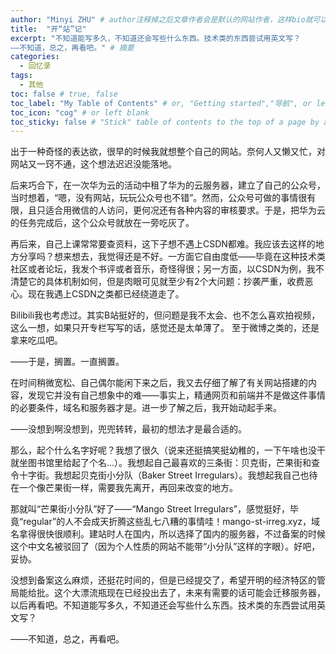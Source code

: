 ```yaml
---
author: "Minyi ZHU" # author注释掉之后文章作者会是默认的网站作者，这样bio就可以沿用config中的，而不会被空白覆盖掉了
title:  "开“站”记"
excerpt: "不知道能写多久，不知道还会写些什么东西。技术类的东西尝试用英文写？
——不知道，总之，再看吧。" # 摘要
categories: 
  - 回忆录
tags:
  - 其他
toc: false # true, false
toc_label: "My Table of Contents" # or, "Getting started","导航", or left blank
toc_icon: "cog" # or left blank
toc_sticky: false # "Stick" table of contents to the top of a page by adding `toc_sticky: true` to its YAML Front Matter.
---
```



出于一种奇怪的表达欲，很早的时候我就想整个自己的网站。奈何人又懒又忙，对网站又一窍不通，这个想法迟迟没能落地。

后来巧合下，在一次华为云的活动中租了华为的云服务器，建立了自己的公众号，当时想着，“嗯，没有网站，玩玩公众号也不错”。然而，公众号可做的事情很有限，且只适合用微信的人访问，更何况还有各种内容的审核要求。于是，把华为云的任务完成后，这个公众号就放在一旁吃灰了。

再后来，自己上课常常要查资料，这下子想不遇上CSDN都难。我应该去这样的地方分享吗？想来想去，我觉得还是不好。一方面它自由度低——毕竟在这种技术类社区或者论坛，我发个书评或者音乐，奇怪得很；另一方面，以CSDN为例，我不清楚它的具体机制如何，但是肉眼可见就至少有2个大问题：抄袭严重，收费恶心。现在我遇上CSDN之类都已经绕道走了。

Bilibili我也考虑过。其实B站挺好的，但问题是我不太会、也不怎么喜欢拍视频，这么一想，如果只开专栏写写的话，感觉还是太单薄了。
至于微博之类的，还是拿来吃瓜吧。

——于是，搁置。一直搁置。

在时间稍微宽松、自己偶尔能闲下来之后，我又去仔细了解了有关网站搭建的内容，发现它并没有自己想象中的难——事实上，精通网页和前端并不是做这件事情的必要条件，域名和服务器才是。进一步了解之后，我开始动起手来。

——没想到啊没想到，兜兜转转，最初的想法才是最合适的。

那么，起个什么名字好呢？我想了很久（说来还挺搞笑挺幼稚的，一下午啥也没干就坐图书馆里给起了个名…）。我想起自己最喜欢的三条街：贝克街，芒果街和查令十字街。我想起贝克街小分队（Baker Street Irregulars）。我想起我自己也待在一个像芒果街一样，需要我先离开，再回来改变的地方。

那就叫“芒果街小分队”好了——“Mango Street Irregulars”，感觉挺好，毕竟“regular”的人不会成天折腾这些乱七八糟的事情哇！mango-st-irreg.xyz，域名拿得很快很顺利。建站时人在国内，所以选择了国内的服务器，不过备案的时候这个中文名被驳回了（因为个人性质的网站不能带“小分队”这样的字眼）。好吧，妥协。

没想到备案这么麻烦，还挺花时间的，但是已经提交了，希望开明的经济特区的管局能给批。这个大漂流瓶现在已经投出去了，未来有需要的话可能会迁移服务器，以后再看吧。不知道能写多久，不知道还会写些什么东西。技术类的东西尝试用英文写？

——不知道，总之，再看吧。

